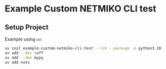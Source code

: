 # Example Custom NETMIKO CLI test


## Setup Project

Example using `uv`:
```bash
uv init example-custom-netmiko-cli-test --lib --package -p python3.10
uv add --dev ruff
uv add --dev mypy
uv add nuts
```


